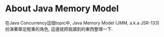 # About Java Memory Model

在Java Concurrency這個topic中, Java Memory Model \(JMM, a.k.a JSR-133\)扮演著舉足輕重的角色, 這邊就把我讀到的東西整理一下.


